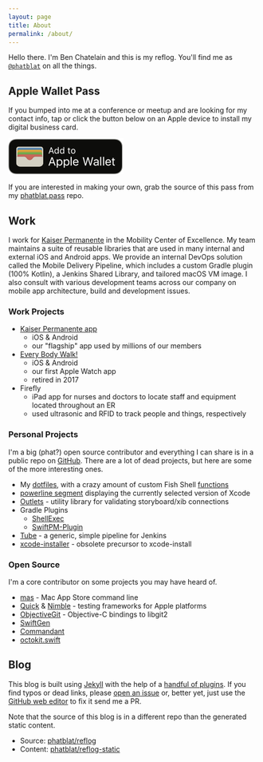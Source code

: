 ```yaml
---
layout: page
title: About
permalink: /about/
---
```


Hello there. I'm Ben Chatelain and this is my reflog.
You'll find me as [`@phatblat`](https://twitter.com/phatblat) on all the things.

## Apple Wallet Pass

If you bumped into me at a conference or meetup and are looking for my contact info,
tap or click the button below on an Apple device to install my digital business card.

[![Add to Apple Wallet](/images/add-to-apple-wallet.png "Click to add to Apple Wallet")](/pass)

If you are interested in making your own, grab the source of this pass from my
[phatblat.pass](https://github.com/phatblat/phatblat.pass) repo.

## Work

I work for [Kaiser Permanente](http://kp.org) in the Mobility Center of Excellence.
My team maintains a suite of reusable libraries that are used in
many internal and external iOS and Android apps.
We provide an internal DevOps solution called the Mobile Delivery Pipeline,
which includes a custom Gradle plugin (100% Kotlin), a Jenkins Shared Library,
and tailored macOS VM image.
I also consult with various development teams across our company on mobile app
architecture, build and development issues.

### Work Projects

- [Kaiser Permanente app](https://kpapp.org)
  - iOS & Android
  - our "flagship" app used by millions of our members
- [Every Body Walk!](http://everybodywalk.org)
  - iOS & Android
  - our first Apple Watch app
  - retired in 2017
- Firefly
  - iPad app for nurses and doctors to locate staff and equipment located throughout an ER
  - used ultrasonic and RFID to track people and things, respectively

### Personal Projects

I'm a big (phat?) open source contributor and everything I can share is in a public
repo on [GitHub](https://github.com/phatblat?tab=repositories). There are a lot of
dead projects, but here are some of the more interesting ones.

- My [dotfiles](https://github.com/phatblat/dotfiles), with a crazy amount of custom Fish Shell [functions](https://github.com/phatblat/dotfiles/tree/master/.config/fish/functions)
- [powerline segment](https://github.com/phatblat/powerline-xcodeversion#readme)
  displaying the currently selected version of Xcode
- [Outlets](/2016/05/03/outlets-pod.html) - utility library for validating storyboard/xib connections
- Gradle Plugins
  - [ShellExec](https://github.com/phatblat/ShellExec#readme)
  - [SwiftPM-Plugin](https://github.com/phatblat/SwiftPM-Plugin#readme)
- [Tube](https://github.com/phatblat/Tube) - a generic, simple pipeline for Jenkins
- [xcode-installer](https://github.com/phatblat/xcode-installer) - obsolete precursor to xcode-install

### Open Source

I'm a core contributor on some projects you may have heard of.

- [mas](https://github.com/mas-cli/mas#readme) - Mac App Store command line
- [Quick](https://github.com/Quick/Quick#readme) & [Nimble](https://github.com/Quick/Nimble#readme) - testing frameworks for Apple platforms
- [ObjectiveGit](https://github.com/libgit2/objective-git#readme) - Objective-C bindings to libgit2
- [SwiftGen](https://github.com/SwiftGen/SwiftGen#readme)
- [Commandant](https://github.com/Carthage/Commandant#readme)
- [octokit.swift](https://github.com/nerdishbynature/octokit.swift#readme)

## Blog

This blog is built using [Jekyll](https://jekyllrb.com) with the help of a
[handful of plugins](https://github.com/phatblat/reflog/blob/master/Gemfile#L7).
If you find typos or dead links, please [open an issue](https://github.com/phatblat/reflog/issues/new)
or, better yet, just use the [GitHub web editor](https://help.github.com/articles/editing-files-in-your-repository/) to fix it send me a PR.

Note that the source of this blog is in a different repo than the generated static content.

- Source: [phatblat/reflog](https://github.com/phatblat/reflog)
- Content: [phatblat/reflog-static](https://github.com/phatblat/reflog-static)
